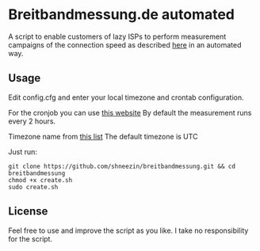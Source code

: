 # Breitbandmessung.de automated

A script to enable customers of lazy ISPs to perform measurement campaigns of the connection speed as described [here](https://www.bundesnetzagentur.de/DE/Sachgebiete/Telekommunikation/Unternehmen_Institutionen/Breitband/Breitbandmessung/start.html) in an automated way.

## Usage

Edit config.cfg and enter your local timezone and crontab configuration.

For the cronjob you can use [this website](https://crontab-generator.org/)
By default the measurement runs every 2 hours.

Timezone name from [this list](https://en.wikipedia.org/wiki/List_of_tz_database_time_zones#List)
The default timezone is UTC


Just run:

```
git clone https://github.com/shneezin/breitbandmessung.git && cd breitbandmessung
chmod +x create.sh
sudo create.sh
```

## License

Feel free to use and improve the script as you like. I take no responsibility for the script.
